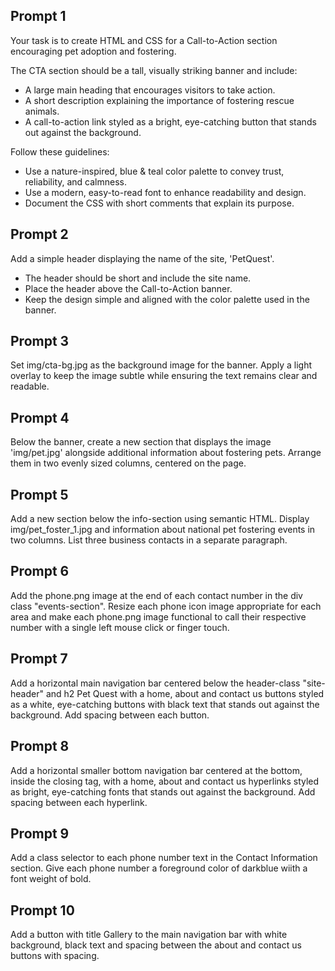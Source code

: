 ## Prompt 1
Your task is to create HTML and CSS for a Call-to-Action section encouraging pet adoption and fostering.

The CTA section should be a tall, visually striking banner and include:
- A large main heading that encourages visitors to take action.
- A short description explaining the importance of fostering rescue animals.
- A call-to-action link styled as a bright, eye-catching button that stands out against the background.

Follow these guidelines:
- Use a nature-inspired, blue & teal color palette to convey trust, reliability, and calmness.
- Use a modern, easy-to-read font to enhance readability and design.
- Document the CSS with short comments that explain its purpose.

## Prompt 2
Add a simple header displaying the name of the site, 'PetQuest'.
- The header should be short and include the site name.
- Place the header above the Call-to-Action banner.
- Keep the design simple and aligned with the color palette used in the banner.

## Prompt 3
Set img/cta-bg.jpg as the background image for the banner. Apply a light overlay to keep the image subtle while ensuring the text remains clear and readable.

## Prompt 4
Below the banner, create a new section that displays the image 'img/pet.jpg' alongside additional information about fostering pets. Arrange them in two evenly sized columns, centered on the page.

## Prompt 5
Add a new section below the info-section using semantic HTML. Display img/pet_foster_1.jpg and information about national pet fostering events in two columns. List three business contacts in a separate paragraph.

## Prompt 6
Add the phone.png image at the end of each contact number in the div class "events-section". Resize each phone icon image appropriate for each area and make each phone.png image functional to call their respective number with a single left mouse click or finger touch. 

## Prompt 7
Add a horizontal main navigation bar centered below the header-class "site-header" and h2 Pet Quest with a home, about and contact us buttons styled as a white, eye-catching buttons with black text that stands out against the background. Add spacing between each button. 

## Prompt 8
Add a horizontal smaller bottom navigation bar centered at the bottom, inside the closing </body> tag, with a home, about and contact us hyperlinks styled as bright, eye-catching fonts that stands out against the background. Add spacing between each hyperlink.

## Prompt 9
Add a class selector to each phone number text in the Contact Information section. Give each phone number a foreground color of darkblue wiith a font weight of bold.

## Prompt 10
Add a button with title Gallery to the main navigation bar with white background, black text and spacing between the about and contact us buttons with spacing.